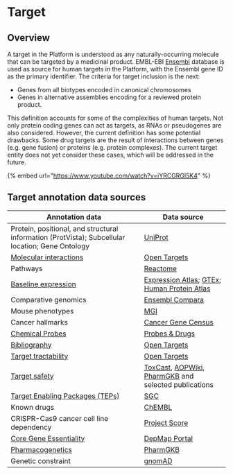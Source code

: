 # Target

## Overview

A target in the Platform is understood as any naturally-occurring molecule that can be targeted by a medicinal product. EMBL-EBI [Ensembl](https://www.ensembl.org) database is used as source for human targets in the Platform, with the Ensembl gene ID as the primary identifier. The criteria for target inclusion is the next:

* Genes from all biotypes encoded in canonical chromosomes
* Genes in alternative assemblies encoding for a reviewed protein product.

This definition accounts for some of the complexities of human targets. Not only protein coding genes can act as targets, as RNAs or pseudogenes are also considered. However, the current definition has some potential drawbacks. Some drug targets are the result of interactions between genes (e.g. gene fusion) or proteins (e.g. protein complexes). The current target entity does not yet consider these cases, which will be addressed in the future.

{% embed url="https://www.youtube.com/watch?v=iYRCGRGI5K4" %}

## Target annotation data sources

| Annotation data                                                                                  | Data source                                                                                                                                                            |
| ------------------------------------------------------------------------------------------------ | ---------------------------------------------------------------------------------------------------------------------------------------------------------------------- |
| Protein, positional, and structural information (ProtVista); Subcellular location; Gene Ontology | [UniProt](https://www.uniprot.org)                                                                                                                                     |
| [Molecular interactions](molecular-interactions.md)                                              | [Open Targets](molecular-interactions.md)                                                                                                                              |
| Pathways                                                                                         | [Reactome](https://reactome.org)                                                                                                                                       |
| [Baseline expression](baseline-expression.md)                                                    | [Expression Atlas](https://www.ebi.ac.uk/gxa/home); [GTEx](https://www.gtexportal.org/home/documentationPage); [Human Protein Atlas](http://www.proteinatlas.org)      |
| Comparative genomics                                                                             | [Ensembl Compara](https://www.ensembl.org/info/docs/api/compara/index.html)                                                                                            |
| Mouse phenotypes                                                                                 | [MGI](http://www.informatics.jax.org/phenotypes.shtml)                                                                                                                 |
| Cancer hallmarks                                                                                 | [Cancer Gene Census](https://cancer.sanger.ac.uk/census)                                                                                                               |
| [Chemical Probes](chemical-probes-and-teps.md)                                                   | [Probes & Drugs](https://www.probes-drugs.org)                                                                                                                         |
| [Bibliography](../bibliography.md)                                                               | [Open Targets](../bibliography.md)                                                                                                                                     |
| [Target tractability](tractability.md)                                                           | [Open Targets](tractability.md)                                                                                                                                        |
| [Target safety](safety.md)                                                                       | [ToxCast](https://www.epa.gov/chemical-research/toxicity-forecasting), [AOPWiki](https://aopwiki.org), [PharmGKB](https://www.pharmgkb.org/) and selected publications |
| [Target Enabling Packages (TEPs)](chemical-probes-and-teps.md)                                   | [SGC](https://www.thesgc.org/tep)                                                                                                                                      |
| Known drugs                                                                                      | [ChEMBL](https://www.ebi.ac.uk/chembl/)                                                                                                                                |
| CRISPR-Cas9 cancer cell line dependency                                                          | [Project Score](https://score.depmap.sanger.ac.uk)                                                                                                                     |
| [Core Gene Essentiality](https://platform-docs.opentargets.org/target/core-gene-essentiality)    | [DepMap Portal](https://depmap.org/portal/)                                                                                                                            |
| [Pharmacogenetics](https://platform-docs.opentargets.org/target/pharmacogenetics)                | [PharmGKB](https://www.pharmgkb.org/)                                                                                                                                  |
| Genetic constraint                                                                               | [gnomAD](https://gnomad.broadinstitute.org)                                                                                                                            |
